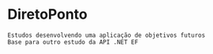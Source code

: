 # DiretoPonto
    Estudos desenvolvendo uma aplicação de objetivos futuros
    Base para outro estudo da API .NET EF
